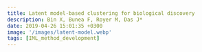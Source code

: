 ```yaml
---
title: Latent model-based clustering for biological discovery
description: Bin X, Bunea F, Royer M, Das J*
date: 2019-04-26 15:01:35 +0300
image: '/images/latent-model.webp'
tags: [IML_method_development]
---
```

